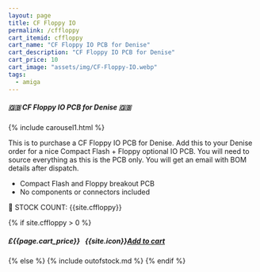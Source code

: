 ```yaml
---
layout: page
title: CF Floppy IO
permalink: /cffloppy
cart_itemid: cffloppy
cart_name: "CF Floppy IO PCB for Denise"
cart_description: "CF Floppy IO PCB for Denise"
cart_price: 10
cart_image: "assets/img/CF-Floppy-IO.webp"
tags: 
  - amiga
---
```


##### 🇬🇧 CF Floppy IO PCB for Denise 🇬🇧

{% include carousel1.html %}

This is to purchase a CF Floppy IO PCB for Denise. Add this to your Denise order for a nice Compact Flash + Floppy optional IO PCB. You will need to source everything as this is the PCB only. You will get an email with BOM details after dispatch.

* Compact Flash and Floppy breakout PCB
* No components or connectors included

&#128221; STOCK COUNT: {{site.cffloppy}}

{% if site.cffloppy > 0 %}
##### £{{page.cart_price}} &nbsp; {{site.icon}}[Add to cart](/cart#{{page.cart_itemid}})
{% else %}
{% include outofstock.md %}
{% endif %}